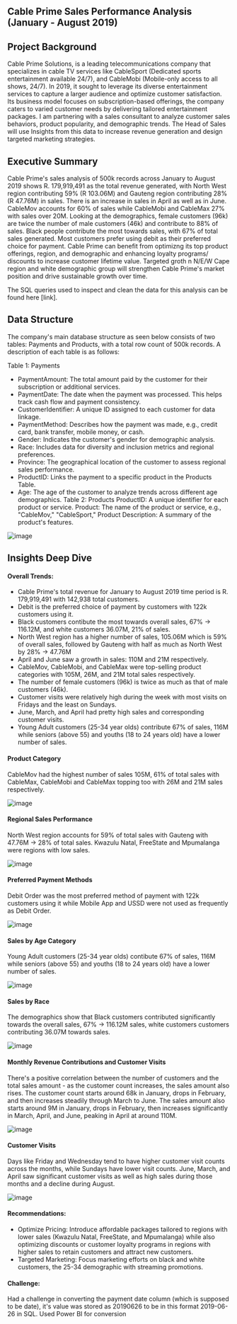 ## Cable Prime Sales Performance Analysis (January - August 2019)


## Project Background
Cable Prime Solutions, is a leading telecommunications company that specializes in cable TV services like CableSport (Dedicated sports entertainment available 24/7), and CableMobi (Mobile-only access to all shows, 24/7). In 2019, it sought to leverage its diverse entertainment services to capture a larger audience and optimize customer satisfaction. Its business model focuses on subscription-based offerings, the company caters to varied customer needs by delivering tailored entertainment packages. I am partnering with a sales consultant to analyze customer sales behaviors, product popularity, and demographic trends. The Head of Sales will use Insights from this data to increase revenue generation and design targeted marketing strategies.


## Executive Summary
Cable Prime's sales analysis  of 500k records across January to August 2019 shows R. 179,919,491 as the total revenue generated, with North West region contributing 59% (R 103.06M) and Gauteng region contributing 28% (R 47.76M) in sales. There is an increase in sales in April as well as in June. CableMov accounts for 60% of sales while CableMobi and CableMax 27% with sales over 20M. Looking at the demographics, female customers (96k) are twice the number of male customers (46k) and contribute to 88% of sales. Black people contribute the most towards sales, with 67% of total sales generated. Most customers prefer using debit as their preferred choice for payment.
Cable Prime can benefit from optimizng its top product offerings, region, and demographic and enhancing loyalty programs/ discounts to increase customer lifetime value. Targeted groth n N/E/W Cape region and white demographic group will strengthen Cable Prime's market position and drive sustainable growth over time. 


The SQL queries used to inspect and clean the data for this analysis can be found here [link].


## Data Structure 
The company's main database structure as seen below consists of two tables: Payments and Products, with a total row count of 500k records. A description of each table is as follows:

Table 1: Payments
- PaymentAmount: The total amount paid by the customer for their subscription or additional services.
- PaymentDate: The date when the payment was processed. This helps track cash flow and payment consistency.
- CustomerIdentifier: A unique ID assigned to each customer for data linkage.
- PaymentMethod: Describes how the payment was made, e.g., credit card, bank transfer, mobile money, or cash.
- Gender: Indicates the customer's gender for demographic analysis.
- Race: Includes data for diversity and inclusion metrics and regional preferences.
- Province: The geographical location of the customer to assess regional sales performance.
- ProductID: Links the payment to a specific product in the Products Table.
- Age: The age of the customer to analyze trends across different age demographics.
Table 2: Products
ProductID: A unique identifier for each product or service.
Product: The name of the product or service, e.g., "CableMov," "CableSport,"
Product Description: A summary of the product's features.

![image](https://github.com/user-attachments/assets/9aa428a9-5505-4786-96cf-a196c977d2aa)


## Insights Deep Dive
#### Overall Trends:
- Cable Prime's total revenue for January to August 2019 time period is R. 179,919,491 with 142,938 total customers.
- Debit is the preferred choice of payment by customers with 122k customers using it. 
- Black customers contibute the most towards overall sales, 67% -> 116.12M, and white customers 36.07M, 21% of sales.
- North West region has a higher number of sales, 105.06M which is 59% of overall sales, followed by Gauteng with half as much as North West by 28% -> 47.76M
- April and June saw a growth in sales: 110M and 21M respectively.
- CableMov, CableMobi, and CableMax were top-selling product categories with 105M, 26M, and 21M total sales respectively.
- The number of female customers (96k) is twice as much as that of male customers (46k).
- Customer visits were relatively high during the week with most visits on Fridays and the least on Sundays.
- June, March, and April had pretty high sales and corresponding customer visits.
- Young Adult customers (25-34 year olds) contribute 67% of sales, 116M while seniors (above 55) and youths (18 to 24 years old) have a lower number of sales.
  


#### Product Category
CableMov had the highest number of sales 105M, 61% of total sales with CableMax, CableMobi and CableMax topping too with 26M and 21M sales respectively.

![image](https://github.com/user-attachments/assets/beea9888-6cd9-48f4-bccf-660188229c36)

#### Regional Sales Performance
North West region accounts for 59% of total sales with Gauteng with 47.76M -> 28% of total sales. Kwazulu Natal, FreeState and Mpumalanga were regions with low sales.

![image](https://github.com/user-attachments/assets/e277262f-ea47-4d8e-b7fd-9a8cc42e0125)


#### Preferred Payment Methods
Debit Order was the most preferred method of payment with 122k customers using it while Mobile App and USSD were not used as frequently as Debit Order.

![image](https://github.com/user-attachments/assets/a10996d4-b64d-4009-80ec-4354ba1504ea)

#### Sales by Age Category
Young Adult customers (25-34 year olds) contibute 67% of sales, 116M while seniors (above 55) and youths (18 to 24 years old) have a lower number of sales.

![image](https://github.com/user-attachments/assets/7836256e-68a6-4ded-b3cd-d757d8656328)

#### Sales by Race
The demographics show that Black customers contributed significantly towards the overall sales, 67% -> 116.12M sales, white customers customers contributing 36.07M towards sales. 

![image](https://github.com/user-attachments/assets/99f39f8a-6923-4ed2-ac09-fe3448e76425)

#### Monthly Revenue Contributions and Customer Visits
There's a positive correlation between the number of customers and the total sales amount - as the customer count increases, the sales amount also rises.
The customer count starts around 68k in January, drops in February, and then increases steadily through March to June. The sales amount also starts around 9M in January, drops in February, then increases significantly in March, April, and June, peaking in April at around 110M.

![image](https://github.com/user-attachments/assets/04c08f03-848a-4297-aa04-b425197c5787)

#### Customer Visits
Days like Friday and Wednesday tend to have higher customer visit counts across the months, while Sundays have lower visit counts. June, March, and April saw significant customer visits as well as high sales during those months and a decline during August. 

![image](https://github.com/user-attachments/assets/9b28bf5a-e2d3-4add-b7b3-6294151a4fc3)

#### Recommendations:
- Optimize Pricing: Introduce affordable packages tailored to regions with lower sales (Kwazulu Natal, FreeState, and Mpumalanga) while also optimizing discounts or customer loyalty programs in regions with higher sales to retain customers and attract new customers.
- Targeted Marketing: Focus marketing efforts on black and white customers, the 25-34 demographic with streaming promotions.
  
#### Challenge:
Had a challenge in converting the payment date column (which is supposed to be date), it's value was stored as 20190626 to be in this format 2019-06-26 in SQL. Used Power BI for conversion
